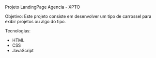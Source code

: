 Projeto LandingPage Agencia - XPTO

Objetivo: Este projeto consiste em desenvolver um tipo de carrossel para exibir projetos ou algo do tipo.

Tecnologias:

- HTML
- CSS
- JavaScript
